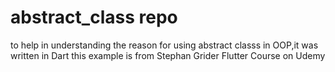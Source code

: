 # abstract_class repo
to help in understanding the reason for using abstract classs in OOP,it was written in Dart
this example is from Stephan Grider Flutter Course on Udemy
